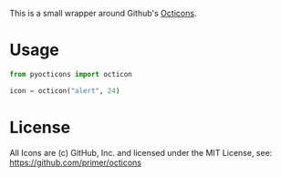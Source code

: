 This is a small wrapper around Github's [Octicons](https://primer.style/foundations/icons).

# Usage

```python
from pyocticons import octicon

icon = octicon("alert", 24)
```


# License

All Icons are (c) GitHub, Inc. and licensed under the MIT License, see: https://github.com/primer/octicons





